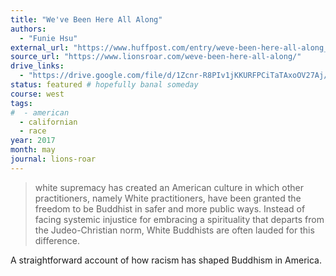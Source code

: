 ```yaml
---
title: "We've Been Here All Along"
authors:
  - "Funie Hsu"
external_url: "https://www.huffpost.com/entry/weve-been-here-all-along_b_5a1324d7e4b0bfa88c1c1dc3"
source_url: "https://www.lionsroar.com/weve-been-here-all-along/"
drive_links:
  - "https://drive.google.com/file/d/1Zcnr-R8PIv1jKKURFPCiTaTAxoOV27Aj/view?usp=drivesdk"
status: featured # hopefully banal someday
course: west
tags:
#  - american
  - californian
  - race
year: 2017
month: may
journal: lions-roar
---
```


> white supremacy has created an American culture in which other practitioners, namely White practitioners, have been granted the freedom to be Buddhist in safer and more public ways. Instead of facing systemic injustice for embracing a spirituality that departs from the Judeo-Christian norm, White Buddhists are often lauded for this difference.

A straightforward account of how racism has shaped Buddhism in America.
